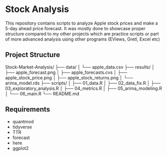 # Stock Analysis

This repository contains scripts to analyze Apple stock prices and make a 5-day ahead price forecast. It was mostly done to showcase proper structure compared to my other projects which are practice scripts or part of more advanced analysis using other programs (EViews, Gretl, Excel etc)

## Project Structure

Stock-Market-Analysis/
├── data/
│ └── apple_data.csv
├── results/
│ ├── apple_forecast.png
│ ├── apple_forecasts.cvs
│ ├── apple_stock_price.png
│ ├── apple_stock_returns.png
│ └── arima_model.rds
├── scripts/
│ ├── 01_data.R
│ ├── 02_data_fix.R
│ ├── 03_exploratory_analysis.R
│ ├── 04_metrics.R
│ ├── 05_arima_modeling.R
│ └── 06_main.R
└── README.md

## Requirements

- quantmod
- tidyverse
- TTR
- forecast
- here
- ggplot2




